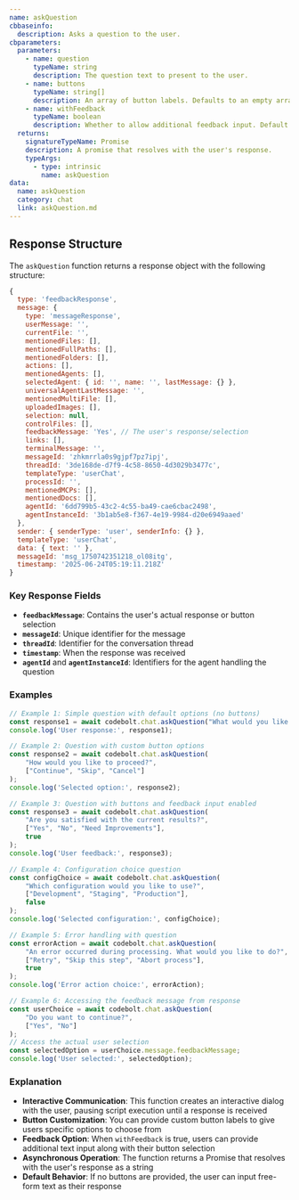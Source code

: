 ```yaml
---
name: askQuestion
cbbaseinfo:
  description: Asks a question to the user.
cbparameters:
  parameters:
    - name: question
      typeName: string
      description: The question text to present to the user.
    - name: buttons
      typeName: string[]
      description: An array of button labels. Defaults to an empty array if not specified.
    - name: withFeedback
      typeName: boolean
      description: Whether to allow additional feedback input. Default is false.
  returns:
    signatureTypeName: Promise
    description: A promise that resolves with the user's response.
    typeArgs:
      - type: intrinsic
        name: askQuestion 
data:
  name: askQuestion
  category: chat
  link: askQuestion.md
---
```

<CBBaseInfo/>
<CBParameters/>

## Response Structure

The `askQuestion` function returns a response object with the following structure:

```js
{
  type: 'feedbackResponse',
  message: {
    type: 'messageResponse',
    userMessage: '',
    currentFile: '',
    mentionedFiles: [],
    mentionedFullPaths: [],
    mentionedFolders: [],
    actions: [],
    mentionedAgents: [],
    selectedAgent: { id: '', name: '', lastMessage: {} },
    universalAgentLastMessage: '',
    mentionedMultiFile: [],
    uploadedImages: [],
    selection: null,
    controlFiles: [],
    feedbackMessage: 'Yes', // The user's response/selection
    links: [],
    terminalMessage: '',
    messageId: 'zhkmrrla0s9gjpf7pz7ipj',
    threadId: '3de168de-d7f9-4c58-8650-4d3029b3477c',
    templateType: 'userChat',
    processId: '',
    mentionedMCPs: [],
    mentionedDocs: [],
    agentId: '6dd799b5-43c2-4c55-ba49-cae6cbac2498',
    agentInstanceId: '3b1ab5e8-f367-4e19-9984-d20e6949aaed'
  },
  sender: { senderType: 'user', senderInfo: {} },
  templateType: 'userChat',
  data: { text: '' },
  messageId: 'msg_1750742351218_ol08itg',
  timestamp: '2025-06-24T05:19:11.218Z'
}
```

### Key Response Fields

- **`feedbackMessage`**: Contains the user's actual response or button selection
- **`messageId`**: Unique identifier for the message
- **`threadId`**: Identifier for the conversation thread
- **`timestamp`**: When the response was received
- **`agentId`** and **`agentInstanceId`**: Identifiers for the agent handling the question

### Examples

```js
// Example 1: Simple question with default options (no buttons)
const response1 = await codebolt.chat.askQuestion("What would you like to do next?");
console.log('User response:', response1);

// Example 2: Question with custom button options
const response2 = await codebolt.chat.askQuestion(
    "How would you like to proceed?",
    ["Continue", "Skip", "Cancel"]
);
console.log('Selected option:', response2);

// Example 3: Question with buttons and feedback input enabled
const response3 = await codebolt.chat.askQuestion(
    "Are you satisfied with the current results?",
    ["Yes", "No", "Need Improvements"],
    true
);
console.log('User feedback:', response3);

// Example 4: Configuration choice question
const configChoice = await codebolt.chat.askQuestion(
    "Which configuration would you like to use?",
    ["Development", "Staging", "Production"],
    false
);
console.log('Selected configuration:', configChoice);

// Example 5: Error handling with question
const errorAction = await codebolt.chat.askQuestion(
    "An error occurred during processing. What would you like to do?",
    ["Retry", "Skip this step", "Abort process"],
    true
);
console.log('Error action choice:', errorAction);

// Example 6: Accessing the feedback message from response
const userChoice = await codebolt.chat.askQuestion(
    "Do you want to continue?",
    ["Yes", "No"]
);
// Access the actual user selection
const selectedOption = userChoice.message.feedbackMessage;
console.log('User selected:', selectedOption);
```

### Explanation

- **Interactive Communication**: This function creates an interactive dialog with the user, pausing script execution until a response is received
- **Button Customization**: You can provide custom button labels to give users specific options to choose from
- **Feedback Option**: When `withFeedback` is true, users can provide additional text input along with their button selection
- **Asynchronous Operation**: The function returns a Promise that resolves with the user's response as a string
- **Default Behavior**: If no buttons are provided, the user can input free-form text as their response